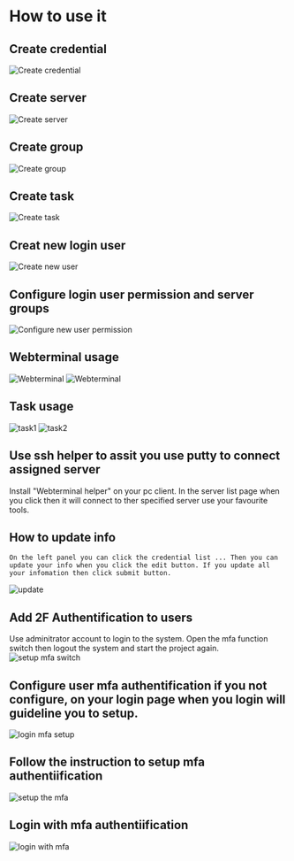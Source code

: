 # How to use it

## Create credential
![Create credential](./img/createcrendential.png  "Create credential")
## Create server
![Create server](./img/createserver.png  "Create server")
## Create group
![Create group](./img/creategroup.png  "Create group")
## Create task
![Create task](./img/createtask.png  "Create task")
## Creat new login user
![Create new user](./img/createuser.png  "Create new user")
## Configure login user permission and server groups
![Configure new user permission](./img/configureuserpermission.png  "Configure new user permission")
## Webterminal usage
![Webterminal](./img/webterminal1.png  "Webterminal")
![Webterminal](./img/webterminal2.png  "Webterminal")
## Task usage
![task1](./img/runtask1.png  "task1")
![task2](./img/runtask2.png  "task2")
## Use ssh helper to assit you use putty to connect assigned server
Install "Webterminal helper" on your pc client.
In the server list page when you click  then it will connect to ther specified server use your favourite tools.
## How to update info
 	On the left panel you can click the credential list ... Then you can update your info when you click the edit button. If you update all your infomation then click submit button.
![update](./img/update.png  "update")  
## Add 2F Authentification to users 
  Use adminitrator account to login to the system. Open the mfa function switch then logout the system and start the project again.
![setup mfa switch](./img/OTP-TOPT.png "setup mfa switch")

## Configure user mfa authentification if you not configure, on your login page when you login will guideline you to setup.
![login mfa setup](./img/login.png "login mfa setup") 

## Follow the instruction to setup mfa authentiification 
![setup the mfa](./img/scan-qr-code.png "setup the mfa") 

## Login with mfa authentiification
![login with mfa](./img/login_with_mfa.png "login with mfa") 